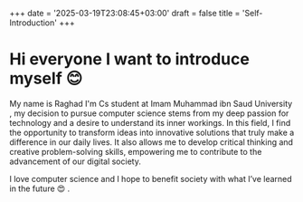 +++
date = '2025-03-19T23:08:45+03:00'
draft = false
title = 'Self-Introduction'
+++
# Hi everyone I want to introduce myself 😊

My name is Raghad 
I'm Cs student at Imam Muhammad ibn Saud University , my decision to pursue computer science stems from my deep passion for technology and a desire to understand its inner workings. In this field, I find the opportunity to transform ideas into innovative solutions that truly make a difference in our daily lives. It also allows me to develop critical thinking and creative problem-solving skills, empowering me to contribute to the advancement of our digital society.

I love computer science and I hope to benefit society with what I’ve learned in the future 😍 .